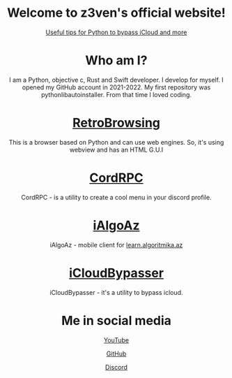 <div class="webpage" align="center">
<h1>Welcome to z3ven's official website!</h1> 
<a href="tips.md"><p>Useful tips for Python to bypass iCloud and more</p></a>
<h1>Who am I?</h1>
<p>I am a Python, objective c, Rust and Swift developer. I develop for myself. I opened my GitHub account in 2021-2022. My first repository was pythonlibautoinstaller. From that time I loved coding.</p>
  
# [RetroBrowsing](https://github.com/z3ven/RetroBrowsing)
<p>This is a browser based on Python and can use web engines. So, it's using webview and has an HTML G.U.I</p>

# [CordRPC](https://github.com/z3ven/CordRPC)
CordRPC - is a utility to create a cool menu in your discord profile.
# [iAlgoAz](https://github.com/z3ven/iAlgoAz)
iAlgoAz - mobile client for [learn.algoritmika.az](https://learn.algoritmika.az)
# [iCloudBypasser](https://github.com/z3ven/icloud_bypasser/)
iCloudBypasser - it's a utility to bypass icloud.

# Me in social media

[YouTube](https://youtube.com/@thez3ven/)

[GitHub](https://github.com/z3ven)

[Discord](https://discord.com/users/925458300416450560/)

</div>



